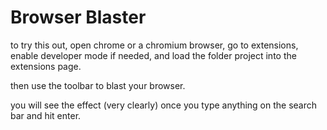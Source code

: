 # Browser Blaster

to try this out, open chrome or a chromium browser, go to extensions, enable developer mode if needed, and load the folder project into the extensions page.

then use the toolbar to blast your browser.

you will see the effect (very clearly) once you type anything on the search bar and hit enter.
